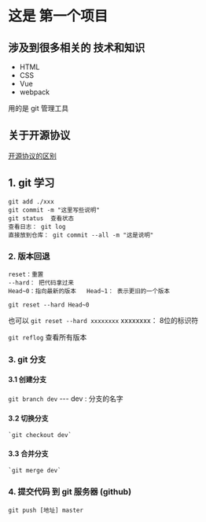 # 这是 第一个项目

## 涉及到很多相关的 技术和知识

- HTML
- CSS
- Vue
- webpack

用的是 git 管理工具

## 关于开源协议
[开源协议的区别](https://baike.baidu.com/item/%E5%BC%80%E6%BA%90%E5%8D%8F%E8%AE%AE)

## 1. git 学习
```
git add ./xxx
git commit -m "这里写些说明"
git status  查看状态
查看日志： git log
直接放到仓库： git commit --all -m "这是说明"
```
### 2. 版本回退
```
reset：重置  
--hard： 把代码拿过来  
Head~0：指向最新的版本   Head~1： 表示更旧的一个版本
```

`git reset --hard Head~0`  

也可以 `git reset --hard xxxxxxxx`      xxxxxxxx： 8位的标识符 

`git reflog` 查看所有版本  

### 3. git 分支 


#### 3.1 创建分支

`git branch dev`  ---  dev : 分支的名字

  #### 3.2 切换分支

    `git checkout dev`

  #### 3.3 合并分支

    `git merge dev`

### 4. 提交代码 到 git 服务器 (github)

`git push [地址] master`